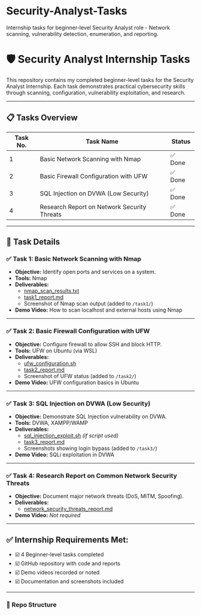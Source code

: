 # Security-Analyst-Tasks
Internship tasks for beginner-level Security Analyst role - Network scanning, vulnerability detection, enumeration, and reporting.
# 🛡️ Security Analyst Internship Tasks

This repository contains my completed beginner-level tasks for the Security Analyst Internship. Each task demonstrates practical cybersecurity skills through scanning, configuration, vulnerability exploitation, and research.

---

## 📋 Tasks Overview

| Task No. | Task Name                                 | Status   |
|----------|--------------------------------------------|----------|
| 1        | Basic Network Scanning with Nmap           | ✅ Done   |
| 2        | Basic Firewall Configuration with UFW      | ✅ Done   |
| 3        | SQL Injection on DVWA (Low Security)       | ✅ Done   |
| 4        | Research Report on Network Security Threats| ✅ Done   |

---

## 📁 Task Details

### ✅ Task 1: Basic Network Scanning with Nmap
- **Objective:** Identify open ports and services on a system.
- **Tools:** Nmap
- **Deliverables:**
  - [nmap_scan_results.txt](./task1/nmap_scan_results.txt)
  - [task1_report.md](./task1/task1_report.md)
  - Screenshot of Nmap scan output (added to `/task1/`)
- **Demo Video:** How to scan localhost and external hosts using Nmap

---

### ✅ Task 2: Basic Firewall Configuration with UFW
- **Objective:** Configure firewall to allow SSH and block HTTP.
- **Tools:** UFW on Ubuntu (via WSL)
- **Deliverables:**
  - [ufw_configuration.sh](./task2/ufw_configuration.sh)
  - [task2_report.md](./task2/task2_report.md)
  - Screenshot of UFW status (added to `/task2/`)
- **Demo Video:** UFW configuration basics in Ubuntu

---

### ✅ Task 3: SQL Injection on DVWA (Low Security)
- **Objective:** Demonstrate SQL Injection vulnerability on DVWA.
- **Tools:** DVWA, XAMPP/WAMP
- **Deliverables:**
  - [sql_injection_exploit.sh](./task3/sql_injection_exploit.sh) *(if script used)*
  - [task3_report.md](./task3/task3_report.md)
  - Screenshots showing login bypass (added to `/task3/`)
- **Demo Video:** SQLi exploitation in DVWA

---

### ✅ Task 4: Research Report on Common Network Security Threats
- **Objective:** Document major network threats (DoS, MITM, Spoofing).
- **Deliverables:**
  - [network_security_threats_report.md](./task4/network_security_threats_report.md)
- **Demo Video:** *Not required*

---

## ✅ Internship Requirements Met:
- ☑️ 4 Beginner-level tasks completed
- ☑️ GitHub repository with code and reports
- ☑️ Demo videos recorded or noted
- ☑️ Documentation and screenshots included

---

### 📌 Repo Structure
